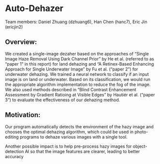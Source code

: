 # Auto-Dehazer

Team members: Daniel Zhuang (dzhuang6), Han Chen (hanc7), Eric Jin (ericjin2)

## Overview:

We created a single-image dezaher based on the approaches of “Single Image Haze Removal Using Dark Channel Prior”
by He et al. (referred to as “paper 1” in this report) for land dehazing and “A Retinex-Based Enhancing Approach for
Single Underwater Image” by Fu et al. (“paper 2”) for underwater dehazing. We trained a neural network to classify if an
input image is on land or underwater. Based on its classification, we would run the appropriate algorithm implementation
to reduce the fog of the image. We also used methods described in “Blind Contrast Enhancement Assessment by Gradient
Ratioing at Visible Edges” by Hautiér et al. (“paper 3”) to evaluate the effectiveness of our dehazing method.

## Motivation:

Our program automatically detects the environment of the hazy image and chooses the
optimal dehazing algorithm, which could be used in photo-editing programs to dehaze various images with a single tool.

Another possible impact is to help pre-process hazy images for object-detection AI so that the image features are clearer,
leading to better accuracy

